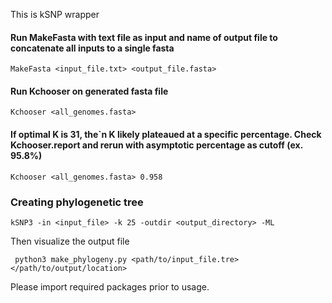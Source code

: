 This is kSNP wrapper
#### Run MakeFasta with text file as input and name of output file to concatenate all inputs to a single fasta
	MakeFasta <input_file.txt> <output_file.fasta>
#### Run Kchooser on generated fasta file
	Kchooser <all_genomes.fasta>
#### If optimal K is 31, the`n K likely plateaued at a specific percentage. Check Kchooser.report and rerun with asymptotic percentage as cutoff (ex. 95.8%)
	Kchooser <all_genomes.fasta> 0.958
### Creating phylogenetic tree
	kSNP3 -in <input_file> -k 25 -outdir <output_directory> -ML 
  
Then visualize the output file

     python3 make_phylogeny.py <path/to/input_file.tre> </path/to/output/location>
     
Please import required packages prior to usage.
